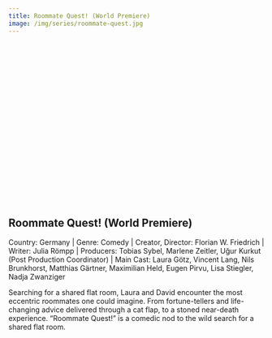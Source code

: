 ```yaml
---
title: Roommate Quest! (World Premiere)
image: /img/series/roommate-quest.jpg
---
```

<iframe width="560" height="315" src="" frameborder="0" allow="accelerometer; autoplay; encrypted-media; gyroscope; picture-in-picture" allowfullscreen></iframe>

## Roommate Quest! (World Premiere)
Country: Germany | Genre: Comedy | Creator, Director: Florian W. Friedrich | Writer: Julia Römpp | Producers: Tobias Sybel, Marlene Zeitler, Uğur Kurkut (Post Production Coordinator) | Main Cast: Laura Götz, Vincent Lang, Nils Brunkhorst, Matthias Gärtner, Maximilian Held, Eugen Pirvu, Lisa Stiegler, Nadja Zwanziger

Searching for a shared flat room, Laura and David encounter the most eccentric roommates one could imagine. From fortune-tellers and life-changing advice delivered through a cat flap, to a stoned near-death experience. “Roommate Quest!” is a comedic nod to the wild search for a shared flat room.